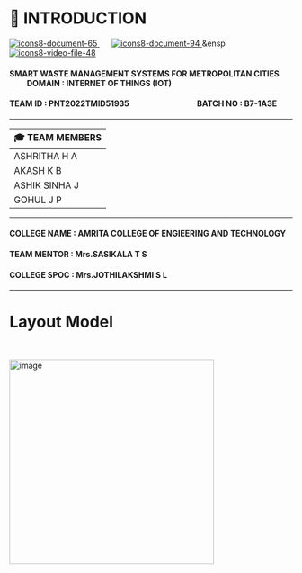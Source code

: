 # :crystal_ball: INTRODUCTION
 [![icons8-document-65](https://user-images.githubusercontent.com/101011054/202832788-9c01fecf-7f6f-42b2-b93c-614312bc1ae3.png)
](https://github.com/IBM-EPBL/IBM-Project-39181-1660399380/blob/main/Final%20Deliverables/Reports/Final%20Report.pdf)   &ensp;   &ensp;  [![icons8-document-94](https://user-images.githubusercontent.com/101011054/202832840-b67b5073-6efc-4643-a31c-83b0d2c7e305.png)
](https://github.com/IBM-EPBL/IBM-Project-39181-1660399380/tree/main/Project%20and%20Planning/Project%20Design%20%26%20Planning)  &ensp &ensp; [![icons8-video-file-48](https://user-images.githubusercontent.com/101011054/202832981-b0e466a6-dfc9-46e7-914a-c76df74e102d.png)
](https://www.youtube.com/watch?v=qPJWVnoepYM)


#### SMART WASTE MANAGEMENT SYSTEMS FOR METROPOLITAN CITIES  &ensp;   &ensp;   &ensp;   &ensp;   &ensp;            DOMAIN : INTERNET OF THINGS (IOT)
#### TEAM ID : PNT2022TMID51935      &emsp;   &emsp;    &emsp;   &emsp;   &emsp;  &ensp;   &ensp;   &ensp;         BATCH NO : B7-1A3E 

---------------------------------------------------------------------------------------------------------------------------------------------------------------------


 | :mortar_board:  TEAM MEMBERS  |                                                              
 |-------------------------------|                               
 |         ASHRITHA H A          |                                
 |         AKASH K B             |
 |         ASHIK SINHA J         |
 |         GOHUL J P             |
 
---------------------------------------------------------------------------------------------------------------------------------------------------------------------   
  
 #### COLLEGE NAME : AMRITA COLLEGE OF ENGIEERING AND TECHNOLOGY  
 #### TEAM MENTOR : Mrs.SASIKALA T S                              
 #### COLLEGE SPOC : Mrs.JOTHILAKSHMI S L                       
 
----------------------------------------------------------------------------------------------------------------------------------------------------------------------  
  # Layout Model
   
<p>&nbsp;</p>

<img width="364" alt="image" src="https://user-images.githubusercontent.com/101011054/200350245-817ac2e1-5a99-403b-a0fa-189e0e78be7e.png">
